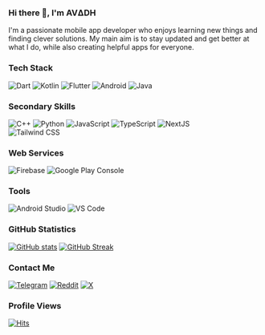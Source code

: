 

### Hi there 👋, I'm AVΔDH

I'm a passionate mobile app developer who enjoys learning new things and finding clever solutions. My main aim is to stay updated and get better at what I do, while also creating helpful apps for everyone.

### Tech Stack
![Dart](https://img.shields.io/badge/dart-0175C2?logo=dart&logoColor=white&style=for-the-badge)
![Kotlin](https://img.shields.io/badge/Kotlin-a503fc?logo=kotlin&logoColor=white&style=for-the-badge)
![Flutter](https://img.shields.io/badge/flutter-02569B?logo=flutter&logoColor=white&style=for-the-badge)
![Android](https://img.shields.io/badge/Android-50f270?logo=android&logoColor=black&style=for-the-badge) ![Java](https://img.shields.io/static/v1?style=for-the-badge&message=Java&color=EC2024&logo=openjdk&logoColor=FFFFFF&label=)

### Secondary Skills
![C++](https://img.shields.io/badge/C++-00599C?logo=C%2B%2B&logoColor=white&style=for-the-badge)
![Python](https://img.shields.io/badge/Python-3776AB?logo=Python&logoColor=white&style=for-the-badge) 
![JavaScript](https://img.shields.io/badge/Javascript-F7DF1E?logo=javascript&logoColor=black&style=for-the-badge) 
![TypeScript](https://img.shields.io/badge/Typescript-3178C6?logo=typescript&logoColor=white&style=for-the-badge)
![NextJS](https://img.shields.io/badge/Next%20js-000000?logo=next.js&logoColor=white&style=for-the-badge)  
![Tailwind CSS](https://img.shields.io/badge/Tailwind%20css-06B6D4?logo=tailwindcss&logoColor=white&style=for-the-badge)

### Web Services
![Firebase](https://img.shields.io/static/v1?style=for-the-badge&message=Firebase&color=302000&logo=Firebase&logoColor=FFCA28&label=) 
![Google Play Console](https://img.shields.io/static/v1?style=for-the-badge&message=Play+Console&color=1c1c1c&logo=Google+Play&logoColor=808080&label=)

### Tools
![Android Studio](https://img.shields.io/badge/Android%20studio-0e2e1d?logo=android+studio&logoColor=3DDC84&style=for-the-badge) 
![VS Code](https://img.shields.io/badge/VS%20code-0c273b?logo=visual+studio+code&logoColor=007ACC&style=for-the-badge)

### GitHub Statistics
[![GitHub stats](https://github-readme-stats.vercel.app/api?username=avadhkumar-geek&show_icons=true&theme=codeSTACKr&rank_icon=percentile)](https://github.com/avadhkumar-geek)
[![GitHub Streak](https://github-readme-streak-stats.herokuapp.com?user=avadhkumar-geek&theme=tokyonight&background=09131C&border=0C1A25&stroke=D9582B&fire=D9582B&ring=D9582B&currStreakNum=FFFFFF&sideNums=FFFFFF&sideLabels=D9582B&dates=F2DF2E&currStreakLabel=D9582B)](https://github.com/avadhkumar-geek)

### Contact Me
[![Telegram](https://img.shields.io/badge/Telegram-26A5E4?logo=telegram&logoColor=white&style=for-the-badge)](https://t.me/babg007)
[![Reddit](https://img.shields.io/badge/Reddit-FF4500?logo=reddit&logoColor=white&style=for-the-badge)](https://www.reddit.com/u/Avadhkumar?utm_medium=android_app&utm_source=share)
[![X](https://img.shields.io/badge/Twitter-000000?logo=x&logoColor=white&style=for-the-badge)](https://twitter.com/Avadhkumar007)

### Profile Views
[![Hits](https://hits.sh/github.com/avadhkumar-geek/avadhkumar-geek.svg?style=for-the-badge&label=Views&extraCount=4867&color=54856b)](https://hits.sh/github.com/avadhkumar-geek/avadhkumar-geek/)
